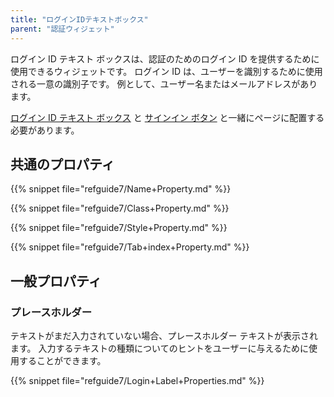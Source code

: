 ```yaml
---
title: "ログインIDテキストボックス"
parent: "認証ウィジェット"
---
```



ログイン ID テキスト ボックスは、認証のためのログイン ID を提供するために使用できるウィジェットです。 ログイン ID は、ユーザーを識別するために使用される一意の識別子です。 例として、ユーザー名またはメールアドレスがあります。

[ログイン ID テキスト ボックス](login-id-text-box) と [サインイン ボタン](sign-in-button) と一緒にページに配置する必要があります。

## 共通のプロパティ

{{% snippet file="refguide7/Name+Property.md" %}}

{{% snippet file="refguide7/Class+Property.md" %}}

{{% snippet file="refguide7/Style+Property.md" %}}

{{% snippet file="refguide7/Tab+index+Property.md" %}}

## 一般プロパティ

### プレースホルダー

テキストがまだ入力されていない場合、プレースホルダー テキストが表示されます。 入力するテキストの種類についてのヒントをユーザーに与えるために使用することができます。

{{% snippet file="refguide7/Login+Label+Properties.md" %}}
